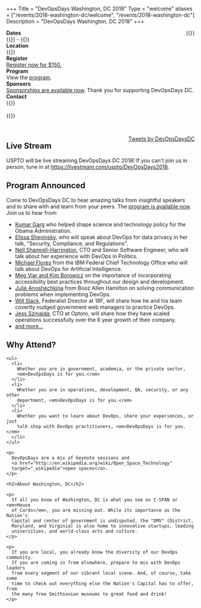 +++
Title = "DevOpsDays Washington, DC 2018"
Type = "welcome"
aliases = ["/events/2018-washington-dc/welcome", "/events/2018-washington-dc"]
Description = "DevOpsDays Washington, DC 2018"
+++

<div style='float:right; padding-left:20px;'>
  {{<event_logo>}}
</div>

<div class="row">
  <div class="col-md-2">
    <strong>Dates</strong>
  </div>
  <div class="col-md-8">
    {{<event_start>}} - {{<event_end>}}
  </div>
</div>

<div class="row">
  <div class="col-md-2">
    <strong>Location</strong>
  </div>
  <div class="col-md-8">
    {{<event_location>}}
  </div>
</div>

<div class="row">
  <div class="col-md-2">
    <strong>Register</strong>
  </div>
  <div class="col-md-8">
    <a href="https://devopsdaysdc2018.busyconf.com/bookings/new">Register now for $150.</a>
  </div>
</div>

<div class = "row">
  <div class = "col-md-2">
    <strong>Program</strong>
  </div>
  <div class = "col-md-8">
    View the <a href="https://devopsdaysdc2018.busyconf.com/schedule">program</a>.
  </div>
</div>

<!-- <div class = "row">
  <div class = "col-md-2">
    <strong>Speakers</strong>
  </div>
  <div class = "col-md-8">
    Check out the {{< event_link page="speakers" text="speakers!" >}}
  </div>
</div> -->

<div class="row">
  <div class="col-md-2">
    <strong>Sponsors</strong>
  </div>
  <div class="col-md-8">
    <a href="https://www.devopsdays.org/events/2018-washington-dc/sponsor">Sponsorships are available now</a>.  Thank you for supporting DevOpsDays DC.
  </div>
</div>

<div class="row">
  <div class="col-md-2">
    <strong>Contact</strong>
  </div>
  <div class="col-md-8">
    {{<event_link page="contact" text="Get in touch with the organizers.">}}
  </div>
</div>

<div class="row">
  <div class="col-md-2">
    &nbsp;
  </div>
  <div class="col-md-8">
    {{<event_twitter>}}
  </div>
</div>

<p>
  &nbsp;
</p>

<div style='float:right; padding-left:20px;'>
  <a class="twitter-timeline" data-width="400" data-height="800" data-theme="light" href="https://twitter.com/DevOpsDaysDC">Tweets by DevOpsDaysDC</a>
  <script async src="//platform.twitter.com/widgets.js" charset="utf-8"></script>
</div>

<div class="row">
  <div class="col-md-10">
    <h2>Live Stream</h2>
    <p>
      USPTO will be live streaming DevOpsDays DC 2018! If you can't join us in person, tune in at
      <a href="https://livestream.com/uspto/DevOpsDays2018">https://livestream.com/uspto/DevOpsDays2018</a>.
    </p>
    <h2>Program Announced</h2>
    <p>
      Come to DevOpsDays DC to hear amazing talks from insightful speakers and to share with and learn from your peers.  The <a href="https://devopsdaysdc2018.busyconf.com/schedule">program is available now</a>.  Join us to hear from:
    </p>
    <ul>
      <li><a href="https://devopsdaysdc2018.busyconf.com/schedule#activity_5ad94d4b3e80630375000257">Kumar Garg</a> who helped shape science and technology policy for the Obama Administration.</li>
      <li><a href="https://devopsdaysdc2018.busyconf.com/schedule#activity_5ad80e191353bfe8cc000172">Elissa Shevinsky</a>, who will speak about DevOps for data privacy in her talk, "Security, Compliance, and Regulations".</li>
      <li><a href="https://devopsdaysdc2018.busyconf.com/schedule#activity_5ab919e49e3f0832c400007e">Nell Shamrell-Harrington</a>, CTO and Senior Software Engineer, who will talk about her experience with DevOps in Politics.</li>
      <li><a href="https://devopsdaysdc2018.busyconf.com/schedule#activity_5ad41663012710c6bb0001bf">Michael Flores</a> from the IBM Federal Chief Technology Office who will talk about DevOps for Artificial Intelligence.</li>
      <li><a href="https://devopsdaysdc2018.busyconf.com/schedule#activity_5ac7e06ce2f1080e68000102">Meg Viar and Kim Borowicz</a> on the importance of incorporating accessibility best practices throughout our design and development.</li>
      <li><a href="https://devopsdaysdc2018.busyconf.com/schedule#activity_5ad41a4e012710c6bb0001cb">Julie Anoshechkina</a> from Booz Allen Hamilton on solving communication problems when implementing DevOps.</li>
      <li><a href="https://devopsdaysdc2018.busyconf.com/schedule#activity_5ac840347021cbcf2b0000ce">Will Slack</a>, Federalist Director at 18F, will share how he and his team covertly nudged government web managers to practice DevOps.</li>
      <li><a href="https://devopsdaysdc2018.busyconf.com/schedule#activity_5ac25f58e39577424d00008b">Jess Szmajda</a>, CTO at Optoro, will share how they have scaled operations successfully over the 8 year growth of their company.</li>
      <li><a href="https://devopsdaysdc2018.busyconf.com/schedule">and more...</a>
    </ul>

    
  </div>
  <div class="col-md-10">
    <h2>Why Attend?</h2>

    <ul>
      <li>
        Whether you are in government, academia, or the private sector,
        <em>DevOpsDays is for you.</em>
      </li>
      <li>
        Whether you are in operations, development, QA, security, or any other
        department, <em>DevOpsDays is for you.</em>
      </li>
      <li>
        Whether you want to learn about DevOps, share your experiences, or just
        talk shop with DevOps practitioners, <em>DevOpsDays is for you.</em>
      </li>
    </ul>

    <p>
      DevOpsDays are a mix of keynote sessions and
      <a href="http://en.wikipedia.org/wiki/Open_Space_Technology"
      target="_wikipedia">open spaces</a>.
    </p>

    <h2>About Washington, DC</h2>

    <p>
      If all you know of Washington, DC is what you see on C-SPAN or <em>House
      of Cards</em>, you are missing out. While its importance as the Nation's
      Capital and center of government is undisputed, the "DMV" (District,
      Maryland, and Virginia) is also home to innovative startups, leading
      universities, and world-class arts and culture.
    </p>

    <p>
      If you are local, you already know the diversity of our DevOps community.
      If you are coming in from elsewhere, prepare to mix with DevOps leaders
      from every segment of our vibrant local scene. And, of course, take some
      time to check out everything else the Nation's Capital has to offer, from
      the many free Smithsonian museums to great food and drink!
    </p>
  </div>
</div>
